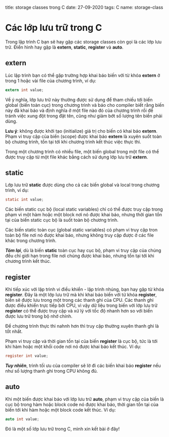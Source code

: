 title: storage classes trong C
date: 27-09-2020
tags: C
name: storage-class


# Các lớp lưu trữ trong C

Trong lập trình C bạn sẽ hay gặp các storage classes còn gọi là các lớp lưu trữ. Điển hình hay gặp là **extern**, **static**, **register** và **auto**.

## extern

Lúc lập trình bạn có thể gặp trường hợp khai báo biến với từ khóa **extern** ở trong 1 hoặc vài file của chương trình, ví dụ:

```c
extern int value;
```

Về ý nghĩa, lớp lưu trữ này thường được sử dụng để tham chiếu tới biến global (biến toàn cục) trong chương trình và báo cho compiler biết rằng biến này đã khai báo và định nghĩa ở một file nào đó của chương trình rồi để tránh việc xung đột trong đặt tên, cũng như giảm bớt số lượng tên biến phải dùng.

**Lưu ý**: không được khởi tạo (initialize) giá trị cho biến có khai báo **extern**. Phạm vi truy cập của biến (scope) được khai báo **extern** là xuyên suốt toàn bộ chương trình, tồn tại tới khi chương trình kết thúc việc thực thi.

Trong một chương trình có nhiều file, một biến global trong một file có thể được truy cập từ một file khác bằng cách sử dụng lớp lưu trữ **extern**.

## static

Lớp lưu trữ **static** được dùng cho cả các biến global và local trong chương trình, ví dụ:

```c
static int value;
```

Các biến static cục bộ (local static variables) chỉ có thể được truy cập trong phạm vi một hàm hoặc một block nơi nó được khai báo, nhưng thời gian tồn tại của  biến static cục bộ là suốt toàn bộ chương trình.

Các biến static toàn cục (global static variables) có phạm vi truy cập tron toàn bộ file nơi nó được khai báo, nhưng không truy cập được ở các file khác trong chương trình.

***Tóm lại***, dù là biến **static** toàn cục hay cục bộ, phạm vi truy cập của chúng đều chỉ giới hạn trong file nơi chúng được khai báo, nhưng tồn tại tới khi chương trình kết thúc.

## register

Khi tiếp xúc với lập trình vi điều khiển - lập trình nhúng, bạn hay gặp từ khóa **register**. Đây là một lớp lưu trữ mà khi khai báo biến với từ khóa **register**, biến sẽ được lưu trong một trong các thanh ghi của CPU. Các thanh ghi được điều khiển trực tiếp bởi CPU, vì vậy dữ liệu trong biến với lớp lưu trữ **register** có thể được truy cập và xử lý với tốc độ nhanh hơn so với biến được lưu trữ trong bộ nhớ chính.

Để chương trình thực thi nahnh hơn thì truy cập thường xuyên thanh ghi là tốt nhất.

Phạm vi truy cập và thời gian tồn tại của biến **register** là cục bộ, tức là tới khi hàm hoặc một khối code nơi nó được khai báo kết thúc. Ví dụ:

```c
register int value;
```

***Tuy nhiên***, trình tối ưu của compiler sẽ lờ đi các biến khai báo **register** nếu như số lượng thanh ghi trong CPU không đủ.

## auto

Khi một biến được khai báo với lớp lưu trữ **auto**, phạm vi truy cập của biến là cục bộ trong hàm hoặc block code nó được khai báo, thời gian tồn tại của biến tới khi hàm hoặc một block code kết thúc. Ví dụ:

```c
auto int value;
```

Đó là một số lớp lưu trữ trong C, mình xin kết bài ở đây!

